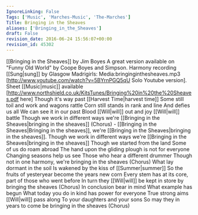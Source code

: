 ```yaml
---
IgnoreLinking: False
Tags: ['Music', 'Marches-Music', 'The-Marches']
Title: Bringing in the Sheaves
aliases: ['Bringing_in_the_Sheaves']
draft: False
revision_date: 2016-06-24 15:56:07+00:00
revision_id: 45302
---
```


[[Bringing in the Sheaves]] by Jim Boyes
A great version available on "Funny Old World" by Coope Boyes and Simpson. 
Harmony recording [[Sung|sung]] by Glasgow Madrigirls: Media:bringinginthesheaves.mp3 
[http://www.youtube.com/watch?v=5BYrnPGQ5qU Solo Youtube version]. 
Sheet [[Music|music]] available [http://www.northshield.co.uk/KitsTunes/Bringing%20in%20the%20Sheaves.pdf here]
Though it's way past [[Harvest Time|harvest time]]
Some still toil and work and wagons rattle
Corn still stands in rank and line
And defies us all
We can see it in our past
Blood [[Will|will]] out and joy [[Will|will]] battle
Though we work in different ways we're [[Bringing in the Sheaves|bringing in the sheaves]]
(Chorus) - [[Bringing in the Sheaves|Bringing in the sheaves]], we're [[Bringing in the Sheaves|bringing in the sheaves]]. 
Though we work in different ways we're [[Bringing in the Sheaves|bringing in the sheaves]]
Though we started from the land
Some of us do roam abroad
The hand upon the gliding plough is not for everyone
Changing seasons help us see
Those who hear a different drummer
Though not in one harmony, we're bringing in the sheaves
(Chorus)
What lay dormant in the soil
Is wakened by the kiss of [[Summer|summer]]
So the fruits of yesteryear become the years new corn
Every stem has at its core, part of those who went before
In turn they [[Will|will]] be kept in store by bringing the sheaves
(Chorus)
In conclusion bear in mind
What example has begun
What today you do in kind has power for everyone
True strong aims [[Will|will]] pass along
To your daughters and your sons
So may they in years to come be bringing in the sheaves
(Chorus)